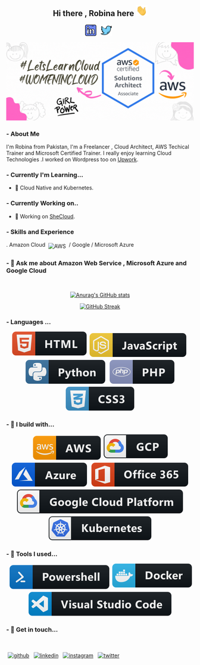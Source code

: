 <div align="center"> <h2 align="center">Hi there , Robina here <img src="hi.gif" height="30" width="30"> </h2></div>
<p align='center'>
   <a href="https://www.linkedin.com/in/robina-mallah/"><img height="30" src="https://raw.githubusercontent.com/8bithemant/8bithemant/master/linkedin.png?raw=true"></a>&nbsp;&nbsp;
<a href="https://twitter.com/robinamirbahar"><img height="30" src="https://raw.githubusercontent.com/8bithemant/8bithemant/master/twitter.png?raw=true"></a>&nbsp;&nbsp;

 </p>


<p align='center'>
<img align="center"><img src="welcomebannergif.gif">
</p>

### - About Me
I'm Robina from Pakistan, I'm a Freelancer , Cloud Architect, AWS Techical Trainer and Microsoft Certified Trainer. I really enjoy learning Cloud Technologies .I worked on Wordpress too on [Upwork](https://www.upwork.com). 

### - Currently I'm Learning...
- 🌱 Cloud Native and Kubernetes.

### - Currently Working on..
- 🔭 Working on [SheCloud](https://github.com/SheCloud). 


### - Skills and Experience
. Amazon Cloud <img src="https://github.com/RobinaMirbahar/RobinaMirbahar/blob/main/Service/amazonaws.svg" alt="AWS" height='40' style="vertical-align:top; margin:4px">
/ Google / Microsoft Azure


### - 💬 Ask me about Amazon Web Service , Microsoft Azure and Google Cloud
<br />

<div align="center">
   
[![Anurag's GitHub stats](https://github-readme-stats.vercel.app/api?username=robinamirbahar)](https://github.com/anuraghazra/github-readme-stats)
    
[![GitHub Streak](https://github-readme-streak-stats.herokuapp.com/?user=robinamirbahar)](https://git.io/streak-stats)
   
</div>
   
### - Languages ...
<p align="center">
   
 
   <img src="https://github.com/MikeCodesDotNET/ColoredBadges/blob/master/svg/dev/languages/html.svg" alt="HTML" style="vertical-align:top margin:6px 4px">  
  <img src="https://github.com/MikeCodesDotNET/ColoredBadges/blob/master/svg/dev/languages/js.svg" alt="js" style="vertical-align:top; margin:4px">
  <img src="https://raw.githubusercontent.com/8bithemant/8bithemant/master/svg/dev/languages/python.svg" alt="python" style="vertical-align:top; margin:4px">
  <img src="https://github.com/MikeCodesDotNET/ColoredBadges/blob/master/svg/dev/languages/php.svg" alt="php" style="vertical-align:top; margin:4px">
    <img src="https://github.com/MikeCodesDotNET/ColoredBadges/blob/master/svg/dev/languages/css3.svg" alt="css3" style="vertical-align:top; margin:4px">
</p>


### - 🚧 I build with...
<p align="center">
   <img src="https://github.com/MikeCodesDotNET/ColoredBadges/blob/master/svg/dev/services/aws.svg" alt="AWS" style="vertical-align:top; margin:4px">
   <img src="https://github.com/MikeCodesDotNET/ColoredBadges/blob/master/svg/dev/services/gcp.svg" alt="GCP" style="vertical-align:top margin:6px 4px">  
  <img src="https://github.com/MikeCodesDotNET/ColoredBadges/blob/master/svg/dev/services/azure.svg" alt="azure" style="vertical-align:top; margin:4px">
  <img src="https://github.com/MikeCodesDotNET/ColoredBadges/blob/master/svg/dev/services/office_365.svg" alt="m365" style="vertical-align:top; margin:4px">
   <img src="https://github.com/MikeCodesDotNET/ColoredBadges/blob/master/svg/dev/services/google_cloud_platform.svg" alt="GCP" style="vertical-align:top; margin:4px">
   <img src="https://github.com/MikeCodesDotNET/ColoredBadges/blob/master/svg/dev/services/kubernetes.svg" alt="KB" style="vertical-align:top; margin:4px">
</p>

### - 🔭 Tools I used...
<p align="center">
    <img src="https://github.com/MikeCodesDotNET/ColoredBadges/blob/master/svg/dev/tools/powershell.svg" alt="powershell" style="vertical-align:top; margin:4px">
   <img src="https://github.com/MikeCodesDotNET/ColoredBadges/blob/master/svg/dev/tools/docker.svg" alt="Docker" style="vertical-align:top margin:6px 4px">  
  <img src="https://github.com/MikeCodesDotNET/ColoredBadges/blob/master/svg/dev/tools/visualstudio_code.svg" alt="visual" style="vertical-align:top; margin:4px">
 </p>

### - 💬 Get in touch...
<p align="center">&nbsp;&nbsp;&nbsp;
   
[<img src='https://cdn.jsdelivr.net/npm/simple-icons@3.0.1/icons/github.svg' alt='github' height='40' style="vertical-align:top; margin:4px" align="center" >](https://github.com/robinamirbahar) 
[<img src='https://cdn.jsdelivr.net/npm/simple-icons@3.0.1/icons/linkedin.svg' alt='linkedin' height='40' style="vertical-align:top; margin:4px" align="center" >](https://www.linkedIn.com/robina-mirbahar) 
[<img src='https://cdn.jsdelivr.net/npm/simple-icons@3.0.1/icons/instagram.svg' alt='instagram' height='40' style="vertical-align:top; margin:4px" align="center" >](https://www.instagram.com/she.cloud) 
[<img src='https://cdn.jsdelivr.net/npm/simple-icons@3.0.1/icons/twitter.svg' alt='twitter' height='40' style="vertical-align:top; margin:4px" align="center" >](https://www.twitter.com/robinamirbahar) 
   
 </p>

